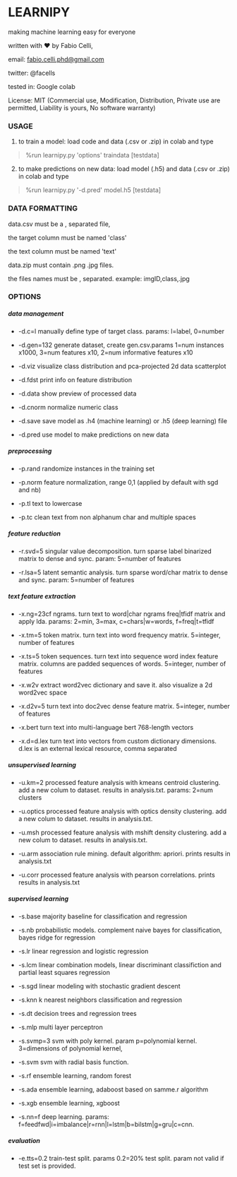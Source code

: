 # LEARNIPY
making machine learning easy for everyone

written with ♥ by Fabio Celli, 

email: fabio.celli.phd@gmail.com

twitter: @facells

tested in: Google colab

License: MIT (Commercial use,  Modification, Distribution, Private use are permitted, Liability is yours, No software warranty)



### USAGE 

 1. to train a model: load code and data (.csv or .zip) in colab and type

 >%run learnipy.py 'options' traindata [testdata]

 

 2. to make predictions on new data: load model (.h5) and data (.csv or .zip) in colab and type

 >%run learnipy.py '-d.pred' model.h5 [testdata]



### DATA FORMATTING

 data.csv must be a , separated file, 

 the target column must be named 'class'

 the text column must be named 'text'

 

 data.zip must contain .png .jpg files.

 the files names must be , separated. example: imgID,class,.jpg



### OPTIONS

##### data management

 * -d.c=l      manually define type of target class. params: l=label, 0=number

 * -d.gen=132  generate dataset, create gen.csv.params 1=num instances x1000, 3=num features x10, 2=num informative features x10

 * -d.viz      visualize class distribution and pca-projected 2d data scatterplot

 * -d.fdst     print info on feature distribution

 * -d.data     show preview of processed data

 * -d.cnorm    normalize numeric class

 * -d.save     save model as .h4 (machine learning) or .h5 (deep learning) file

 * -d.pred     use model to make predictions on new data

##### preprocessing

 * -p.rand     randomize instances in the training set

 * -p.norm     feature normalization, range 0,1 (applied by default with sgd and nb)

 * -p.tl       text to lowercase

 * -p.tc       clean text from non alphanum char and multiple spaces

##### feature reduction

 * -r.svd=5    singular value decomposition. turn sparse label binarized matrix to dense and sync. param: 5=number of features

 * -r.lsa=5    latent semantic analysis. turn sparse word/char matrix to dense and sync. param: 5=number of features

##### text feature extraction

 * -x.ng=23cf  ngrams. turn text to word|char ngrams freq|tfidf matrix and apply lda. params: 2=min, 3=max, c=chars|w=words, f=freq|t=tfidf

 * -x.tm=5     token matrix. turn text into word frequency matrix. 5=integer, number of features

 * -x.ts=5     token sequences. turn text into sequence word index feature matrix. columns are padded sequences of words. 5=integer, number of features 

 * -x.w2v      extract word2vec dictionary and save it. also visualize a 2d word2vec space

 * -x.d2v=5    turn text into doc2vec dense feature matrix. 5=integer, number of features

 * -x.bert     turn text into multi-language bert 768-length vectors

 * -x.d=d.lex  turn text into vectors from custom dictionary dimensions. d.lex is an external lexical resource, comma separated

##### unsupervised learning

 * -u.km=2     processed feature analysis with kmeans centroid clustering. add a new colum to dataset. results in analysis.txt. params: 2=num clusters

 * -u.optics   processed feature analysis with optics density clustering. add a new colum to dataset. results in analysis.txt. 

 * -u.msh      processed feature analysis with mshift density clustering. add a new colum to dataset. results in analysis.txt.

 * -u.arm      association rule mining. default algorithm: apriori. prints results in analysis.txt

 * -u.corr     processed feature analysis with pearson correlations. prints results in analysis.txt

##### supervised learning

 * -s.base     majority baseline for classification and regression

 * -s.nb       probabilistic models. complement naive bayes for classification, bayes ridge for regression

 * -s.lr       linear regression and logistic regression

 * -s.lcm      linear combination models, linear discriminant classifiction and partial least squares regression

 * -s.sgd      linear modeling with stochastic gradient descent

 * -s.knn      k nearest neighbors classification and regression

 * -s.dt       decision trees and regression trees

 * -s.mlp      multi layer perceptron

 * -s.svmp=3   svm with poly kernel. param p=polynomial kernel. 3=dimensions of polynomial kernel, 

 * -s.svm      svm with radial basis function.

 * -s.rf       ensemble learning, random forest

 * -s.ada      ensemble learning, adaboost based on samme.r algorithm

 * -s.xgb      ensemble learning, xgboost

 * -s.nn=f     deep learning. params: f=feedfwd|i=imbalance|r=rnn|l=lstm|b=bilstm|g=gru|c=cnn. 

##### evaluation

 * -e.tts=0.2  train-test split. params 0.2=20% test split. param not valid if test set is provided.
